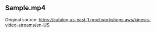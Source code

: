 ## Sample.mp4
Original source: https://catalog.us-east-1.prod.workshops.aws/kinesis-video-streams/en-US
